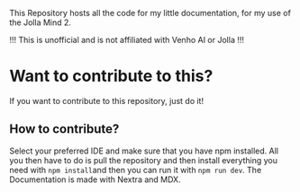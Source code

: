 This Repository hosts all the code for my little documentation, for my use of the Jolla Mind 2.

!!! This is unofficial and is not affiliated with Venho AI or Jolla !!!

# Want to contribute to this?
If you want to contribute to this repository, just do it!

## How to contribute?
Select your preferred IDE and make sure that you have npm installed.
All you then have to do is pull the repository and then install everything you need with ```npm install```and then you can run it with ```npm run dev```.
The Documentation is made with Nextra and MDX.
